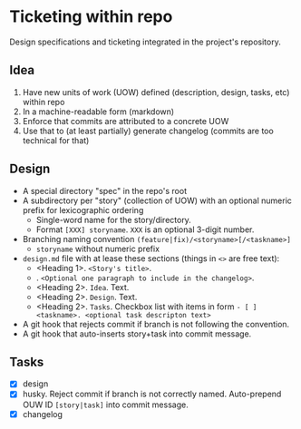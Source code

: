 # Ticketing within repo

Design specifications and ticketing integrated in the project's repository.

## Idea

1. Have new units of work (UOW) defined (description, design, tasks, etc) within repo
2. In a machine-readable form (markdown)
3. Enforce that commits are attributed to a concrete UOW
4. Use that to (at least partially) generate changelog (commits are too technical for that)

## Design

- A special directory "spec" in the repo's root
- A subdirectory per "story" (collection of UOW) with an optional numeric prefix for lexicographic ordering 
    - Single-word name for the story/directory.
    - Format `[XXX] storyname`. `XXX` is an optional 3-digit number.
- Branching naming convention `(feature|fix)/<storyname>[/<taskname>]`
    - `storyname` without numeric prefix
- `design.md` file with at lease these sections (things in `<>` are free text):
    - <Heading 1>. `<Story's title>`.
    - <Paragraph>. `<Optional one paragraph to include in the changelog>`.
    - <Heading 2>. `Idea`. Text.
    - <Heading 2>. `Design`. Text.
    - <Heading 2>. `Tasks`. Checkbox list with items in form
    `- [ ] <taskname>. <optional task descripton text>`
- A git hook that rejects commit if branch is not following the convention.
- A git hook that auto-inserts story+task into commit message.

## Tasks
- [x] design
- [x] husky. Reject commit if branch is not correctly named. Auto-prepend OUW ID `[story|task]` into commit message. 
- [x] changelog